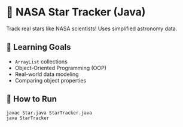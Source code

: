 # 🌌 NASA Star Tracker (Java)

Track real stars like NASA scientists! Uses simplified astronomy data.

## 🎯 Learning Goals
- `ArrayList` collections
- Object-Oriented Programming (OOP)
- Real-world data modeling
- Comparing object properties

## 🚀 How to Run
```bash
javac Star.java StarTracker.java
java StarTracker